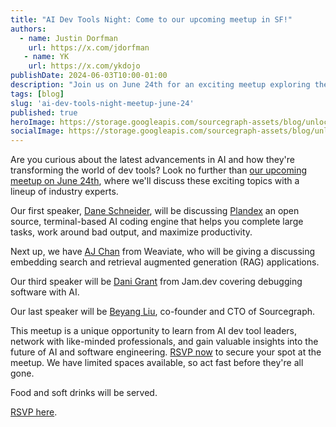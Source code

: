 ```yaml
---
title: "AI Dev Tools Night: Come to our upcoming meetup in SF!"
authors:
  - name: Justin Dorfman
    url: https://x.com/jdorfman
   - name: YK
    url: https://x.com/ykdojo
publishDate: 2024-06-03T10:00-01:00
description: "Join us on June 24th for an exciting meetup exploring the latest advancements in AI and their impact on dev tools. Industry experts will share insights on AI coding engines, embedding search, debugging with AI, and more. "
tags: [blog]
slug: 'ai-dev-tools-night-meetup-june-24'
published: true
heroImage: https://storage.googleapis.com/sourcegraph-assets/blog/unlocking-open-source-potential-ai-dev-tools-night-event-og.png
socialImage: https://storage.googleapis.com/sourcegraph-assets/blog/unlocking-open-source-potential-ai-dev-tools-night-event-og.png
---
```


Are you curious about the latest advancements in AI and how they're transforming the world of dev tools? Look no further than [our upcoming meetup on June 24th](https://lu.ma/ai-devtools-night), where we'll discuss these exciting topics with a lineup of industry experts.

Our first speaker, [Dane Schneider](https://twitter.com/danenania), will be discussing [Plandex](https://plandex.ai/) an open source, terminal-based AI coding engine that helps you complete large tasks, work around bad output, and maximize productivity.

Next up, we have [AJ Chan](https://x.com/itsajchan) from Weaviate, who will be giving a discussing embedding search and retrieval augmented generation (RAG) applications.

Our third speaker will be [Dani Grant](https://x.com/thedanigrant) from Jam.dev covering debugging software with AI.

Our last speaker will be [Beyang Liu](https://x.com/beyang), co-founder and CTO of Sourcegraph.

This meetup is a unique opportunity to learn from AI dev tool leaders, network with like-minded professionals, and gain valuable insights into the future of AI and software engineering. [RSVP now](https://lu.ma/ai-devtools-night) to secure your spot at the meetup. We have limited spaces available, so act fast before they're all gone.

Food and soft drinks will be served.

[RSVP here](https://lu.ma/ai-devtools-night).